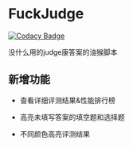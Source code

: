# FuckJudge

[![Codacy Badge](https://api.codacy.com/project/badge/Grade/a82f2ce8e28b4af287f6cebef1537816)](https://www.codacy.com/app/yspjack/FuckJudge?utm_source=github.com&amp;utm_medium=referral&amp;utm_content=yspjack/FuckJudge&amp;utm_campaign=Badge_Grade)

没什么用的judge康答案的油猴脚本

## 新增功能

- 查看详细评测结果&性能排行榜

- 高亮未填写答案的填空题和选择题

- 不同颜色高亮评测结果